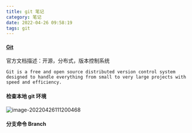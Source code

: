 ```yaml
---
title: git 笔记
category: 笔记
date: 2022-04-26 09:58:19
tags: git
---
```




#### [Git](https://git-scm.com/)

官方文档描述：开源，分布式，版本控制系统

```
Git is a free and open source distributed version control system designed to handle everything from small to very large projects with speed and efficiency.
```

#### 检查本地 git 环境

![image-20220426111200468](/Users/barry/Library/Application%20Support/typora-user-images/image-20220426111200468.png)



#### 分支命令 Branch 

<!-- more -->
